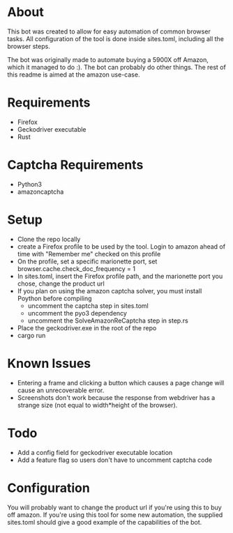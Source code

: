# About
This bot was created to allow for easy automation of common browser tasks.
All configuration of the tool is done inside sites.toml, including all the
browser steps.

The bot was originally made to automate buying a 5900X off Amazon, which it
managed to do :). The bot can probably do other things. The rest of this readme
is aimed at the amazon use-case.

# Requirements
* Firefox
* Geckodriver executable
* Rust

# Captcha Requirements
* Python3
* amazoncaptcha

# Setup
* Clone the repo locally
* create a Firefox profile to be used by the tool. Login to amazon ahead of time
with "Remember me" checked on this profile
* On the profile, set a specific marionette port, set browser.cache.check_doc_frequency = 1
* In sites.toml, insert the Firefox profile path, and the marionette port
you chose, change the product url
* If you plan on using the amazon captcha solver, you must install Poython before compiling
    * uncomment the captcha step in sites.toml
    * uncomment the pyo3 dependency
    * uncomment the SolveAmazonReCaptcha step in step.rs
* Place the geckodriver.exe in the root of the repo
* cargo run

# Known Issues
* Entering a frame and clicking a button which causes a page change
will cause an unrecoverable error.
* Screenshots don't work because the response from webdriver has a strange size
(not equal to width*height of the browser).

# Todo
* Add a config field for geckodriver executable location
* Add a feature flag so users don't have to uncomment captcha code

# Configuration
You will probably want to change the product url if you're using this to buy
off amazon. If you're using this tool for some new automation, the supplied
sites.toml should give a good example of the capabilities of the bot.
